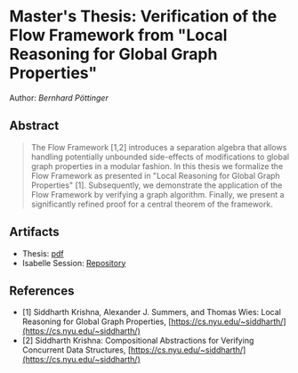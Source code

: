 # Master's Thesis: Verification of the Flow Framework from "Local Reasoning for Global Graph Properties"

Author: *Bernhard Pöttinger*

## Abstract

>  The Flow Framework [1,2] introduces a separation algebra that allows handling potentially unbounded
>  side-effects of modifications to global graph properties in a modular fashion.
>  In this thesis we formalize the Flow Framework as presented in "Local Reasoning for Global Graph Properties"
>  [1].
>  Subsequently, we demonstrate the application of the Flow Framework by verifying a graph algorithm.
>  Finally, we present a significantly refined proof for a central theorem of the framework.

## Artifacts

* Thesis: [pdf](https://github.com/bpoettinger/msc/docs/thesis.pdf)
* Isabelle Session: [Repository](https://github.com/bpoettinger/msc)

## References

* [1] Siddharth Krishna, Alexander J. Summers, and Thomas Wies: Local Reasoning for Global Graph Properties, [https://cs.nyu.edu/~siddharth/](https://cs.nyu.edu/~siddharth/)
* [2] Siddharth Krishna: Compositional Abstractions for Verifying Concurrent Data Structures, [https://cs.nyu.edu/~siddharth/](https://cs.nyu.edu/~siddharth/)
